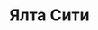 --- 
title: "Ялта Сити" 
site: "www.yalta-city.com" 
town: "Ялта" 
tel: ["+7 (978) 761-61-21, +7 (978) 782-35-57, +38 (0654) 27-36-65"] 
address: "Россия, Республика Крым, г. Ялта ул. Гоголя, 16" 
mail: "info@yalta-city.com" 
--- 